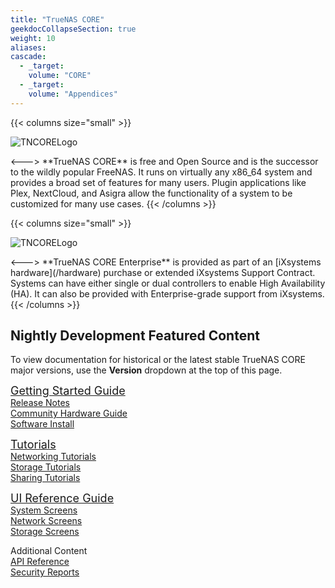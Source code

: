 ```yaml
---
title: "TrueNAS CORE"
geekdocCollapseSection: true
weight: 10
aliases:
cascade:
  - _target:
    volume: "CORE"
  - _target:
    volume: "Appendices" 
---
```

<style>
div.gdoc-page__header {display: none;}
div.docs-read_mod {display: none;}
h1 {display:none;}
</style>

{{< columns size="small" >}}
<p>
<img src="/images/truenas-core-logo.png" alt="TNCORELogo"/>
</p>
<--->
**TrueNAS CORE** is free and Open Source and is the successor to the wildly popular FreeNAS.
It runs on virtually any x86_64 system and provides a broad set of features for many users.
Plugin applications like Plex, NextCloud, and Asigra allow the functionality of a system to be customized for many use cases.
{{< /columns >}}

<br>

{{< columns size="small" >}}
<p>
<img src="/images/tn-enterprise-logo.png" alt="TNCORELogo"/>
</p>
<--->
**TrueNAS CORE Enterprise** is provided as part of an [iXsystems hardware](/hardware) purchase or extended iXsystems Support Contract.
Systems can have either single or dual controllers to enable High Availability (HA).
It can also be provided with Enterprise-grade support from iXsystems.
{{< /columns >}}

## Nightly Development Featured Content

To view documentation for historical or the latest stable TrueNAS CORE major versions, use the **Version** dropdown at the top of this page.

<div class="docs-sections">
  <p>
	<a href="/core/gettingstarted/" style="font-size:18px;">Getting Started Guide</a>
	<br><a href="/core/gettingstarted/corereleasenotes/">Release Notes</a>
	<br><a href="/core/gettingstarted/corehardwareguide/">Community Hardware Guide</a>
	<br><a href="/core/gettingstarted/install/">Software Install</a>
  </p>
  <p>
	<a href="/core/coretutorials/" style="font-size:18px;">Tutorials</a>
	<br><a href="/core/coretutorials/network/">Networking Tutorials</a>
	<br><a href="/core/coretutorials/storage/">Storage Tutorials</a>
	<br><a href="/core/coretutorials/sharing/">Sharing Tutorials</a>
  </p>
  <p>
	<a href="/core/uireference/" style="font-size:18px;">UI Reference Guide</a>
	<br><a href="/core/uireference/system/">System Screens</a>
	<br><a href="/core/uireference/network/">Network Screens</a>
	<br><a href="/core/uireference/storage/">Storage Screens</a>
  </p>
  <p>
	Additional Content
	<br><a href="/core/api/">API Reference</a>
	<br><a href="/core/coresecurityreports/">Security Reports</a>
  </p>
</div>
